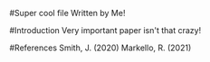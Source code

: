 #Super cool file
Written by Me!

#Introduction
Very important paper isn't that crazy!

#References
Smith, J. (2020)
Markello, R. (2021)
